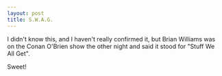 ```yaml
---
layout: post
title: S.W.A.G.
---
```


I didn't know this, and I haven't really confirmed it, but Brian Williams was on the Conan O'Brien show the other night and said it stood for "Stuff We All Get".

Sweet! 
